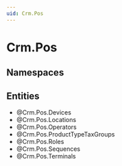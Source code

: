 ```yaml
---
uid: Crm.Pos
---
```

# Crm.Pos

## Namespaces

## Entities
- @Crm.Pos.Devices  
- @Crm.Pos.Locations  
- @Crm.Pos.Operators  
- @Crm.Pos.ProductTypeTaxGroups  
- @Crm.Pos.Roles  
- @Crm.Pos.Sequences  
- @Crm.Pos.Terminals  


